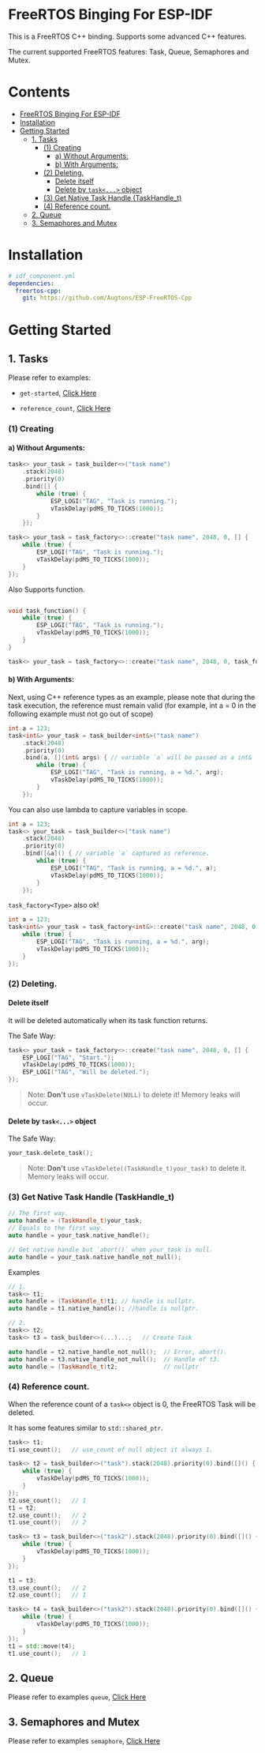 # FreeRTOS Binging For ESP-IDF

This is a FreeRTOS C++ binding. Supports some advanced C++ features.

The current supported FreeRTOS features: Task, Queue, Semaphores and Mutex.

# Contents

- [FreeRTOS Binging For ESP-IDF](#freertos-binging-for-esp-idf)
- [Installation](#installation)
- [Getting Started](#getting-started)
  - [1. Tasks](#1-tasks)
    - [(1) Creating](#1-creating)
      - [a) Without Arguments:](#a-without-arguments)
      - [b) With Arguments:](#b-with-arguments)
    - [(2) Deleting.](#2-deleting)
      - [Delete itself](#delete-itself)
      - [Delete by `task<...>` object](#delete-by-task-object)
    - [(3) Get Native Task Handle (TaskHandle_t)](#3-get-native-task-handle-taskhandle_t)
    - [(4) Reference count.](#4-reference-count)
  - [2. Queue](#2-queue)
  - [3. Semaphores and Mutex](#3-semaphores-and-mutex)


# Installation

```yaml
# idf_component.yml
dependencies:
  freertos-cpp:
    git: https://github.com/Augtons/ESP-FreeRTOS-Cpp
```

# Getting Started

## 1. Tasks

Please refer to examples:
 - `get-started`, [Click Here](examples/get-started/main/get-started.cpp)

 - `reference_count`, [Click Here](examples/reference_count/main/reference_count.cpp)

### (1) Creating

#### a) Without Arguments:

```cpp
task<> your_task = task_builder<>("task name")
    .stack(2048)
    .priority(0)
    .bind([] {
        while (true) {
            ESP_LOGI("TAG", "Task is running.");
            vTaskDelay(pdMS_TO_TICKS(1000));
        }
    });
```

```cpp
task<> your_task = task_factory<>::create("task name", 2048, 0, [] {
    while (true) {
        ESP_LOGI("TAG", "Task is running.");
        vTaskDelay(pdMS_TO_TICKS(1000));
    }
});
```

Also Supports function.

```cpp

void task_function() {
    while (true) {
        ESP_LOGI("TAG", "Task is running.");
        vTaskDelay(pdMS_TO_TICKS(1000));
    }
}

task<> your_task = task_factory<>::create("task name", 2048, 0, task_function);
```

#### b) With Arguments:

Next, using C++ reference types as an example, please note that during the task execution, the reference must remain valid (for example, int a = 0 in the following example must not go out of scope)

```cpp
int a = 123;
task<int&> your_task = task_builder<int&>("task name")
    .stack(2048)
    .priority(0)
    .bind(a, [](int& args) { // variable `a` will be passed as a int&
        while (true) {
            ESP_LOGI("TAG", "Task is running, a = %d.", arg);
            vTaskDelay(pdMS_TO_TICKS(1000));
        }
    });
```

You can also use lambda to capture variables in scope.
```cpp
int a = 123;
task<> your_task = task_builder<>("task name")
    .stack(2048)
    .priority(0)
    .bind([&a]() { // variable `a` captured as reference.
        while (true) {
            ESP_LOGI("TAG", "Task is running, a = %d.", a);
            vTaskDelay(pdMS_TO_TICKS(1000));
        }
    });
```

`task_factory<Type>` also ok! 

```cpp
int a = 123;
task<int&> your_task = task_factory<int&>::create("task name", 2048, 0, a, [](int& arg) {
    while (true) {
        ESP_LOGI("TAG", "Task is running, a = %d.", arg);
        vTaskDelay(pdMS_TO_TICKS(1000));
    }
});
```

### (2) Deleting.

#### Delete itself

It will be deleted automatically when its task function returns.

The Safe Way:

```cpp
task<> your_task = task_factory<>::create("task name", 2048, 0, [] {
    ESP_LOGI("TAG", "Start.");
    vTaskDelay(pdMS_TO_TICKS(1000));
    ESP_LOGI("TAG", "Will be deleted.");
});
```

> Note: **Don't** use `vTaskDelete(NULL)` to delete it! Memory leaks will occur.

#### Delete by `task<...>` object

The Safe Way:

```cpp
your_task.delete_task();
```

> Note: **Don't** use `vTaskDelete((TaskHandle_t)your_task)` to delete it. Memory leaks will occur.


### (3) Get Native Task Handle (TaskHandle_t)

```cpp
// The first way.
auto handle = (TaskHandle_t)your_task;
// Equals to the first way.
auto handle = your_task.native_handle();

// Get native handle but `abort()` when your_task is null.
auto handle = your_task.native_handle_not_null();

```

Examples

```cpp
// 1.
task<> t1;
auto handle = (TaskHandle_t)t1; // handle is nullptr.
auto handle = t1.native_handle(); //handle is nullptr.

// 2.
task<> t2;
task<> t3 = task_builder<>(...)...;   // Create Task

auto handle = t2.native_handle_not_null();  // Error, abort().
auto handle = t3.native_handle_not_null();  // Handle of t3.
auto handle = (TaskHandle_t)t2;             // nullptr
```


### (4) Reference count.

When the reference count of a `task<>` object is 0, the FreeRTOS Task will be deleted.

It has some features similar to `std::shared_ptr`.

```cpp
task<> t1;
t1.use_count();   // use_count of null object it always 1.

task<> t2 = task_builder<>("task").stack(2048).priority(0).bind([]() {
    while (true) {
        vTaskDelay(pdMS_TO_TICKS(1000));
    }
});
t2.use_count();   // 1
t1 = t2;
t2.use_count();   // 2
t1.use_count();   // 2

task<> t3 = task_builder<>("task2").stack(2048).priority(0).bind([]() {
    while (true) {
        vTaskDelay(pdMS_TO_TICKS(1000));
    }
});

t1 = t3;
t3.use_count();   // 2
t2.use_count();   // 1

task<> t4 = task_builder<>("task2").stack(2048).priority(0).bind([]() {
    while (true) {
        vTaskDelay(pdMS_TO_TICKS(1000));
    }
});
t1 = std::move(t4);
t1.use_count();   // 1

```

## 2. Queue

Please refer to examples `queue`, [Click Here](examples/queue/main/queue.cpp)

## 3. Semaphores and Mutex

Please refer to examples `semaphore`, [Click Here](examples/semaphore/main/semaphore.cpp)
